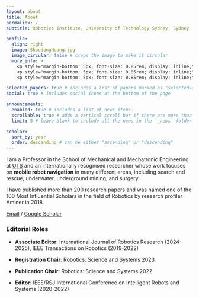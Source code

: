 ```yaml
---
layout: about
title: About
permalink: /
subtitle: Robotics Institute, University of Technology Sydney, Sydney

profile:
  align: right
  image: ShoudongHuang.jpg
  image_circular: false # crops the image to make it circular
  more_info: >
    <p style="margin-bottom: 5px; font-size: 0.85rem; display: inline;">Room 305, Level 9, Building 11</p>
    <p style="margin-bottom: 5px; font-size: 0.85rem; display: inline;">81-113 Broadway</p>
    <p style="margin-bottom: 5px; font-size: 0.85rem; display: inline;">Ultimo, NSW 2007, Australia</p>

selected_papers: true # includes a list of papers marked as "selected={true}"
social: true # includes social icons at the bottom of the page

announcements:
  enabled: true # includes a list of news items
  scrollable: true # adds a vertical scroll bar if there are more than 3 news items
  limit: 5 # leave blank to include all the news in the `_news` folder

scholar:
  sort_by: year
  order: descending # can be either "ascending" or "descending"
---
```


I am a Professor in the School of Mechanical and Mechatronic Engineering at [UTS](https://www.uts.edu.au/) and an internationally recognised researcher whose work focuses on **mobile robot navigation** in many different areas, including search and rescue, underwater, underground mining, and surgery.

I have published more than 200 research papers and was named one of the 100 Most Influential Scholars in the field of Robotics by research profiler Aminer in 2018. 

[Email](mailto:Shoudong.Huang@uts.edu.au) / [Google Scholar](https://scholar.google.com/citations?user=DMsPWz0AAAAJ&hl=en&oi=ao)

### Editorial Roles

- **Associate Editor**: International Journal of Robotics Research (2024-2025), IEEE Transactions on Robotics (2019-2022)

- **Registration Chair**: Robotics: Science and Systems 2023

- **Publication Chair**: Robotics: Science and Systems 2022

- **Editor**: IEEE/RSJ International Conference on Intelligent Robots and Systems (2020-2022)

